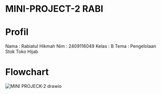 # MINI-PROJECT-2 RABI
# Profil
Nama : Rabiatul Hikmah
Nim : 2409116049
Kelas : B
Tema : Pengelolaan Stok Toko Hijab
# Flowchart
![MINI PROJECK-2 drawio](https://github.com/user-attachments/assets/7b67e9ae-5227-4d9a-b019-1c9bee1a68d9)



